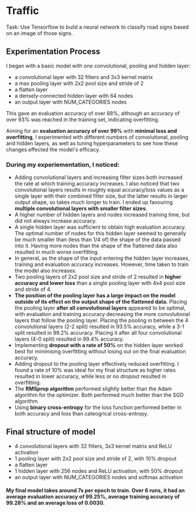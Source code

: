 # Traffic
Task: Use Tensorflow to build a neural network to classify road signs based on an image of those signs.

## Experimentation Process
I began with a basic model with one convolutional, pooling and hidden layer:
- a convolutional layer with 32 filters and 3x3 kernel matrix
- a max pooling layer with 2x2 pool size and stride of 2
- a flatten layer
- a densely-connected hidden layer with 64 nodes
- an output layer with NUM_CATEGORIES nodes

This gave an evaluation accuracy of over 88%, although an accuracy of over 93% was reached in the training set, indicating overfitting.

Aiming for an **evaluation accuracy of over 99%** with **minimal loss and overfitting**, I experimented with different numbers of convolutional, pooling and hidden layers, as well as tuning hyperparameters to see how these changes effected the model's efficacy.

### During my experiementation, I noticed:
- Adding convolutional layers and increasing filter sizes both increased the rate at which training accuracy increases. I also noticed that two convolutional layers results in roughly equal accuracy/loss values as a single layer with their combined filter size, but the latter results in larger output shape, so takes much longer to train. I ended up favouring **multiple convolutional layers with smaller filter sizes**.
- A higher number of hidden layers and nodes increased training time, but did not always increase accuracy.
- A single hidden layer was sufficient to obtain high evaluation accuracy. The optimal number of nodes for this hidden layer seemed to generally be much smaller than (less than 1/4 of) the shape of the data passed into it. Having more nodes than the shape of the flattened data also resulted in much worse overfitting.
- In general, as the shape of the input entering the hidden layer increases, training and evaluation accuracy increases. However, time taken to train the model also increases. 
- Two pooling layers of 2x2 pool size and stride of 2 resulted in **higher accuracy and lower loss** than a single pooling layer with 4x4 pool size and stride of 4.
- **The position of the pooling layer has a large impact on the model outside of its effect on the output shape of the flattened data.** Placing the pooling layer **after all convolutional layers** appeared to be optimal, with evaluation and training accuracy decreasing the more convolutional layers that follow the pooling layer. Placing the pooling in between the 4 convolutional layers (2-2 split) resulted in 93.5% accuracy, while a 3-1 split resulted in 99.2% accuracy. Placing it after all four convolutional layers (4-0 split) resulted in 99.4% accuracy.
- Implementing **dropout with a rate of 50%** on the hidden layer worked best for minimising overfitting without losing out on the final evaluation accuracy.
- Adding dropout to the pooling layer effectively reduced overfitting. I found a rate of 10% was ideal for my final structure as higher rates resulted in lower accuracy, while less or no dropout resulted in overfitting.
- The **RMSprop algorithm** performed slightly better than the Adam algorithm for the optimizer. Both performed much better than the SGD algorithm.
- Using **binary cross-entropy** for the loss function performed better in both accuracy and loss than cateogrical cross-entropy.

## Final structure of model
- 4 convolutional layers with 32 filters, 3x3 kernel matrix and ReLU activation
- 1 pooling layer with 2x2 pool size and stride of 2, with 10% dropout
- a flatten layer
- 1 hidden layer with 256 nodes and ReLU activation, with 50% dropout
- an output layer with NUM_CATEGORIES nodes and softmax activation

#### My final model takes around 7s per epoch to train. Over 6 runs, it had an average evaluation accuracy of **99.25%**, average training accuracy of 99.28% and an average loss of 0.0030.